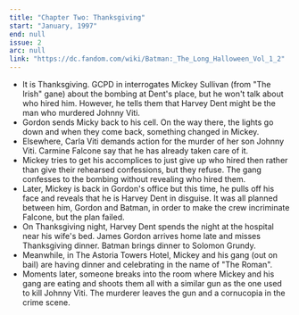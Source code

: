 ```yaml
---
title: "Chapter Two: Thanksgiving"
start: "January, 1997"
end: null
issue: 2
arc: null
link: "https://dc.fandom.com/wiki/Batman:_The_Long_Halloween_Vol_1_2"
---
```


- It is Thanksgiving. GCPD in interrogates Mickey Sullivan (from "The Irish" gane) about the bombing at Dent's place, but he won't talk about who hired him. However, he tells them that Harvey Dent might be the man who murdered Johnny Viti. 
- Gordon sends Micky back to his cell. On the way there, the lights go down and when they come back, something changed in Mickey.
- Elsewhere, Carla Viti demands action for the murder of her son Johnny Viti. Carmine Falcone say that he has already taken care of it.
- Mickey tries to get his accomplices to just give up who hired then rather than give their rehearsed confessions, but they refuse. The gang confesses to the bombing without revealing who hired them.
- Later, Mickey is back in Gordon's office but this time, he pulls off his face and reveals that he is Harvey Dent in disguise. It was all planned between him, Gordon and Batman, in order to make the crew incriminate Falcone, but the plan failed.
- On Thanksgiving night, Harvey Dent spends the night at the hospital near his wife's bed. James Gordon arrives home late and misses Thanksgiving dinner. Batman brings dinner to Solomon Grundy.
- Meanwhile, in The Astoria Towers Hotel, Mickey and his gang (out on bail) are having dinner and celebrating in the name of "The Roman".
- Moments later, someone breaks into the room where Mickey and his gang are eating and shoots them all with a similar gun as the one used to kill Johnny Viti. The murderer leaves the gun and a cornucopia in the crime scene.
